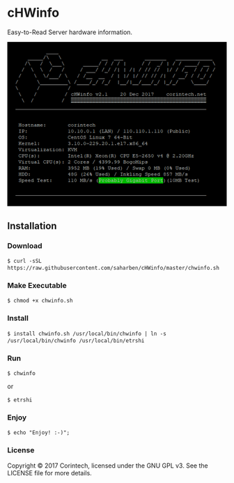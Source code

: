 # cHWinfo
Easy-to-Read Server hardware information.

![screenshot](https://raw.githubusercontent.com/saharben/cHWinfo/master/chwinfo.png)

## Installation

### Download
```shell
$ curl -sSL https://raw.githubusercontent.com/saharben/cHWinfo/master/chwinfo.sh
```

### Make Executable
```shell
$ chmod +x chwinfo.sh
```

### Install
```shell
$ install chwinfo.sh /usr/local/bin/chwinfo | ln -s /usr/local/bin/chwinfo /usr/local/bin/etrshi
```

### Run
```shell
$ chwinfo
```
or
```shell
$ etrshi
```

### Enjoy
```shell
$ echo "Enjoy! :-)";
```

### License
Copyright © 2017 Corintech, licensed under the GNU GPL v3. See the LICENSE file for more details.
